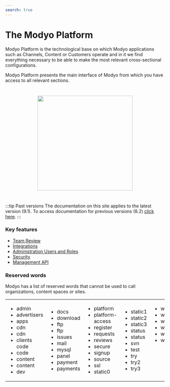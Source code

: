 ```yaml
---
search: true
---
```


# The Modyo Platform

Modyo Platform is the technological base on which Modyo applications such as Channels, Content or Customers operate and in it we find everything necessary to be able to make the most relevant cross-sectional configurations.

Modyo Platform presents the main interface of Modyo from which you have access to all relevant sections.

 <img src="/assets/img/platform/header.jpg" style="margin: 40px auto; width: 300px; display: block;"> 

:::tip Past versions
The documentation on this site applies to the latest version (9.1). To access documentation for previous versions (8.2) [click here](/assets/pdf/Modyo82Docs.pdf).
:::

### Key features

- [Team Review](/es/platform/core/key-concepts.html)
- [Integrations](/en/platform/core/integrations)
- [Administration Users and Roles](/es/platform/core/roles.html)
- [Security](/es/platform/core/security.html)
- [Management API](/es/platform/core/api.html)


### Reserved words
Modyo has a list of reserved words that cannot be used to call organizations, content spaces or sites.
 <table style="border: none;"> <tr style="border: none;"> 
 <td style="border: none;"> <ul> 
 <li> admin </li> 
 <li> advertisers </li> 
 <li> apps </li> 
 <li> cdn </li> 
 <li> cdn </li> 
 <li> clients </li> 
 code <li> code </li> 
 <li> content </li> 
 <li> content </li> 
 <li> dev </li> 
 </ul> </td> 
 <td style="border: none;"> <ul> 
 <li> docs </li> 
 <li> download </li> 
 <li> ftp </li> 
 <li> ftp </li> 
 <li> issues </li> 
 <li> mail </li> 
 <li> mysql </li> 
 <li> panel </li> 
 <li> payment </li> 
 <li> payments </li> 
 </ul> </td> 
 <td style="border: none;"> <ul> 
 <li> platform </li> 
 <li> platform-access </li> 
 <li> register </li> 
 <li> requests </li> 
 <li> reviews </li> 
 <li> secure </li> 
 <li> signup </li> 
 <li> source </li> 
 <li> ssl </li> 
 <li> static0 </li> 
 </ul> </td> 
 <td style="border: none;"> <ul> 
 <li> static1 </li> 
 <li> static2 </li> 
 <li> static3 </li> 
 <li> status </li> 
 <li> status </li> 
 <li> svn </li> 
 <li> test </li> 
 <li> try </li> 
 <li> try2 </li> 
 <li> try3 </li> 
 </ul> </td> 
 <td style="border: none; vertical-align: top;"> <ul> 
 <li> w2 </li> 
 <li> w3 </li> 
 <li> webmail </li> 
 <li> welcome </li> 
 <li> www </li> 
 <li> wwww </li> 
 </ul> </td> 
 </tr> 
 </table> 
